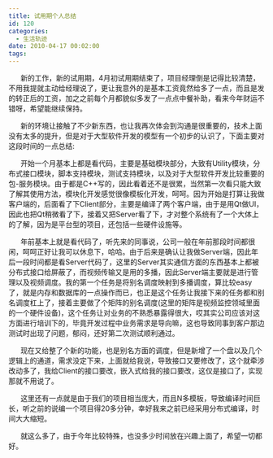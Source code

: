 ```yaml
---
title: 试用期个人总结
id: 120
categories:
  - 生活轨迹
date: 2010-04-17 00:02:00
tags:
---
```


    

&nbsp;&nbsp;&nbsp;&nbsp;&nbsp; 新的工作，新的试用期，4月初试用期结束了，项目经理倒是记得比较清楚，不用我提就主动给经理说了，更让我意外的是基本工资竟然给多了一点，而且是发的转正后的工资，加之之前每个月都貌似多发了一点点中餐补助，看来今年财运不错呀，希望能继续保持。

&nbsp;&nbsp;&nbsp;&nbsp;&nbsp; 新的环境让接触了不少新东西，也让我再次体会到沟通是很重要的，技术上面没有太多的提升，但是对于大型软件开发的模型有一个初步的认识了，下面主要对这段时间的一点总结:

&nbsp;&nbsp;&nbsp;&nbsp;&nbsp; 开始一个月基本上都是看代码，主要是基础模块部分，大致有Utility模块，分布式接口模块，脚本支持模块，测试支持模块，以及对于大型软件开发比较重要的包-服务模块。由于都是C++写的，因此看着还不是很累，当然第一次看只能大致了解其使用方法，模块化开发感觉很像模板化开发，呵呵。因为开始是打算让我做客户端的，后面看了下Client部分，主要是编译了两个客户端，由于是用Qt做UI，因此也把Qt稍微看了下，接着又把Server看了下，才对整个系统有了一个大体上的了解，因为是平台型的项目，还包括一些硬件设施等。

&nbsp;&nbsp;&nbsp;&nbsp;&nbsp; 年前基本上就是看代码了，听先来的同事说，公司一般在年前那段时间都很闲，呵呵正好让我可以休息下，哈哈。由于后来是确认让我做Server端，因此年后一段时间都是看Server代码了，这里的Server其实通信方面的东西基本上都被分布式接口给屏蔽了，而视频传输又是用的多播，因此Server端主要就是进行管理以及视频调度。我的第一个任务是将别名调度映射到多播调度，算比较easy了，就是内存和数据库的一点操作而已，也正是这个任务让我接下来的任务都和别名调度杠上了，接着主要做了个矩阵的别名调度(这里的矩阵是视频监控领域里面的一个硬件设备)，这个任务让对业务的不熟悉暴露得很大，哎其实公司应该对这方面进行培训下的，毕竟开发过程中业务需求是导向嘛，这也导致同事到客户那边测试时出现了问题，郁闷，还好第二次测试顺利通过。

&nbsp;&nbsp;&nbsp;&nbsp;&nbsp;&nbsp;现在又给整了个新的功能，也是别名方面的调度，但是新增了一个盘以及几个逻辑上的通道，需求没定下来，上面就给我说，导致接口又要修改了，这个就牵涉改动多了，我给Client的接口要改，嵌入式给我的接口要改，这仅是接口了，实现那就不用说了。

&nbsp;&nbsp;&nbsp;&nbsp;&nbsp; 这里还有一点就是由于我们的项目相当庞大，而且N多模板，导致编译时间巨长，听之前的说编一个项目得20多分钟，幸好我来之前已经采用分布式编译，时间大大缩短。

&nbsp;&nbsp;&nbsp;&nbsp;&nbsp; 就这么多了，由于今年比较特殊，也没多少时间放在兴趣上面了，希望一切都好。

</div>